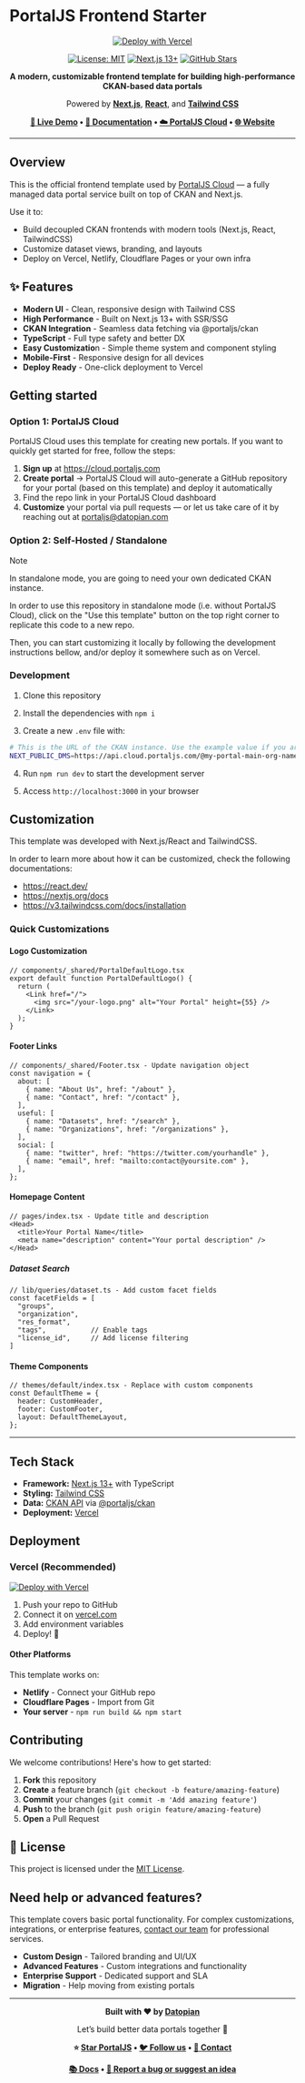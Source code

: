 # PortalJS Frontend Starter

<div align="center">

[![Deploy with Vercel](https://vercel.com/button)](https://vercel.com/import/project?template=https://github.com/datopian/portaljs-frontend-starter)

[![License: MIT](https://img.shields.io/badge/License-MIT-yellow.svg)](https://opensource.org/licenses/MIT) [![Next.js 13+](https://img.shields.io/badge/Next.js-13%2B-black?logo=next.js&logoColor=white)](https://nextjs.org/) [![GitHub Stars](https://img.shields.io/github/stars/datopian/portaljs?style=social)](https://github.com/datopian/portaljs/stargazers)

**A modern, customizable frontend template for building high-performance CKAN-based data portals**

Powered by **[Next.js](https://nextjs.org)**, **[React](https://react.dev/)**, and **[Tailwind CSS](https://tailwindcss.com/)**

**[🚀 Live Demo](https://portaljs-cloud-frontend-template.vercel.app/) • [📖 Documentation](https://portaljs.com/docs) • [☁️ PortalJS Cloud](https://cloud.portaljs.com/) • [🌐 Website](https://portaljs.com/)**

</div>

---

## Overview

This is the official frontend template used by [PortalJS Cloud](https://cloud.portaljs.com) — a fully managed data portal service built on top of CKAN and Next.js.

Use it to:

- Build decoupled CKAN frontends with modern tools (Next.js, React, TailwindCSS)
- Customize dataset views, branding, and layouts
- Deploy on Vercel, Netlify, Cloudflare Pages or your own infra

## ✨ Features

- **Modern UI** - Clean, responsive design with Tailwind CSS
- **High Performance** - Built on Next.js 13+ with SSR/SSG
- **CKAN Integration** - Seamless data fetching via @portaljs/ckan
- **TypeScript** - Full type safety and better DX
- **Easy Customizatio**n - Simple theme system and component styling
- **Mobile-First** - Responsive design for all devices
- **Deploy Ready** - One-click deployment to Vercel

## Getting started

### Option 1: PortalJS Cloud

PortalJS Cloud uses this template for creating new portals. If you want to quickly get started for free, follow the steps:

1. **Sign up** at <https://cloud.portaljs.com>
2. **Create portal** → PortalJS Cloud will auto-generate a GitHub repository for your portal (based on this template) and deploy it automatically
3. Find the repo link in your PortalJS Cloud dashboard
4. **Customize** your portal via pull requests — or let us take care of it by reaching out at portaljs@datopian.com

### Option 2: Self-Hosted / Standalone

> [!note]
> In standalone mode, you are going to need your own dedicated CKAN instance.

In order to use this repository in standalone mode (i.e. without PortalJS Cloud), click on the "Use this template" button on the top right corner to replicate this code to a new repo.

Then, you can start customizing it locally by following the development instructions bellow, and/or deploy it somewhere such as on Vercel.

### Development

1) Clone this repository

2) Install the dependencies with `npm i`

3) Create a new `.env` file with:

```bash
# This is the URL of the CKAN instance. Use the example value if you are using PortalJS Cloud.
NEXT_PUBLIC_DMS=https://api.cloud.portaljs.com/@my-portal-main-org-name
```

4) Run `npm run dev` to start the development server

5) Access `http://localhost:3000` in your browser

## Customization

This template was developed with Next.js/React and TailwindCSS.

In order to learn more about how it can be customized, check the following documentations:

- https://react.dev/
- https://nextjs.org/docs
- https://v3.tailwindcss.com/docs/installation

### Quick Customizations

#### Logo Customization

```tsx
// components/_shared/PortalDefaultLogo.tsx
export default function PortalDefaultLogo() {
  return (
    <Link href="/">
      <img src="/your-logo.png" alt="Your Portal" height={55} />
    </Link>
  );
}
```

#### Footer Links

```tsx
// components/_shared/Footer.tsx - Update navigation object
const navigation = {
  about: [
    { name: "About Us", href: "/about" },
    { name: "Contact", href: "/contact" },
  ],
  useful: [
    { name: "Datasets", href: "/search" },
    { name: "Organizations", href: "/organizations" },
  ],
  social: [
    { name: "twitter", href: "https://twitter.com/yourhandle" },
    { name: "email", href: "mailto:contact@yoursite.com" },
  ],
};
```

#### Homepage Content

```tsx
// pages/index.tsx - Update title and description
<Head>
  <title>Your Portal Name</title>
  <meta name="description" content="Your portal description" />
</Head>
```

##### Dataset Search

```tsx
// lib/queries/dataset.ts - Add custom facet fields
const facetFields = [
  "groups",
  "organization",
  "res_format",
  "tags",           // Enable tags
  "license_id",     // Add license filtering
]
```

#### Theme Components

```tsx
// themes/default/index.tsx - Replace with custom components
const DefaultTheme = {
  header: CustomHeader,
  footer: CustomFooter,
  layout: DefaultThemeLayout,
};
```

---

## Tech Stack

- **Framework:** [Next.js 13+](https://nextjs.org/) with TypeScript
- **Styling:** [Tailwind CSS](https://tailwindcss.com/)
- **Data:** [CKAN API](https://docs.ckan.org/en/2.10/api/) via [@portaljs/ckan](https://www.npmjs.com/package/@portaljs/ckan)
- **Deployment:** [Vercel](https://vercel.com/)

## Deployment

### Vercel (Recommended)

[![Deploy with Vercel](https://vercel.com/button)](https://vercel.com/new/clone?repository-url=https%3A%2F%2Fgithub.com%2Fdatopian%2Fportaljs-frontend-starter&env=NEXT_PUBLIC_DMS&envDescription=DMS%20endpoint%2C%20e.g.%2C%20a%20CKAN%20instance%20URL.%20For%20testing%20purposes%2C%20you%20can%20use%20https%3A%2F%2Fapi.cloud.portaljs.com%2F&project-name=my-portaljs-app&repository-name=my-portaljs-app)

1. Push your repo to GitHub
2. Connect it on [vercel.com](https://vercel.com/)
3. Add environment variables
4. Deploy! 🎉

#### Other Platforms

This template works on:
- **Netlify** - Connect your GitHub repo
- **Cloudflare Pages** - Import from Git
- **Your server** - `npm run build && npm start`

## Contributing

We welcome contributions! Here's how to get started:

1. **Fork** this repository
2. **Create** a feature branch (`git checkout -b feature/amazing-feature`)
3. **Commit** your changes (`git commit -m 'Add amazing feature'`)
4. **Push** to the branch (`git push origin feature/amazing-feature`)
5. **Open** a Pull Request

## 📄 License

This project is licensed under the [MIT License](https://opensource.org/licenses/MIT).

## Need help or advanced features?

This template covers basic portal functionality. For complex customizations, integrations, or enterprise features, [contact our team](mailto:portaljs@datopian.com) for professional services.

- **Custom Design** - Tailored branding and UI/UX
- **Advanced Features** - Custom integrations and functionality
- **Enterprise Support** - Dedicated support and SLA
- **Migration** - Help moving from existing portals

---

<div align="center">

**Built with ❤️ by [Datopian](https://datopian.com/)**

Let’s build better data portals together 🚀

**⭐️ [Star PortalJS](https://github.com/datopian/portaljs) • [🐦 Follow us](https://www.linkedin.com/company/10340373) • [💬 Contact](mailto:portaljs@datopian.com)**

**[📚 Docs](https://portaljs.com/docs) • [ 🐛 Report a bug or suggest an idea](https://github.com/datopian/portaljs/issues)**

</div>
